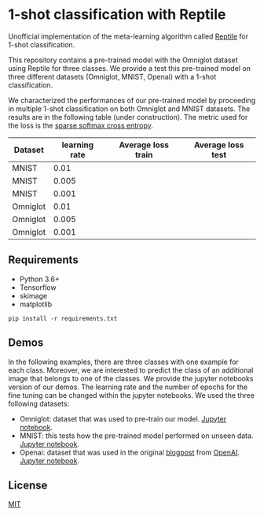 # 1-shot classification with Reptile

Unofficial implementation of the meta-learning algorithm called [Reptile](https://openai.com/blog/reptile/) for 1-shot classification.

This repository contains a pre-trained model with the Omniglot dataset using Reptile for three classes. We provide a test this pre-trained model on three different datasets (Omniglot, MNIST, Openai) with a 1-shot classification.

We characterized the performances of our pre-trained model by proceeding in multiple 1-shot classification on both Omniglot and MNIST datasets. The results are in the following table (under construction). The metric used for the loss is the [sparse softmax cross entropy](https://www.tensorflow.org/api_docs/python/tf/nn/sparse_softmax_cross_entropy_with_logits).

 | Dataset | learning rate | Average loss train | Average loss test |
 | ------- | ------------- | ------------------ | ----------------- |
 | MNIST | 0.01 |  |  |
 | MNIST | 0.005 |  |  |
 | MNIST | 0.001 |  |  |
 | Omniglot | 0.01 |  |  |
 | Omniglot | 0.005 |  |  |
 | Omniglot | 0.001 |  |  |

## Requirements
 * Python 3.6+
 * Tensorflow
 * skimage
 * matplotlib

 ```shell
 pip install -r requirements.txt
 ```

## Demos

In the following examples, there are three classes with one example for each class. Moreover, we are interested to predict the class of an additional image that belongs to one of the classes. We provide the jupyter notebooks version of our demos. The learning rate and the number of epochs for the fine tuning can be changed within the jupyter notebooks. We used the three following datasets:

 - Omniglot: dataset that was used to pre-train our model. [Jupyter notebook](https://github.com/adelshb/1-shot-classification-with-Reptile/blob/master/demo_omniglot.ipynb).
 - MNIST: this tests how the pre-trained model performed on unseen data. [Jupyter notebook](https://github.com/adelshb/1-shot-classification-with-Reptile/blob/master/demo_mnist.ipynb).
 - Openai: dataset that was used in the original [blogpost](https://openai.com/blog/reptile/) from [OpenAI](https://openai.com). [Jupyter notebook](https://github.com/adelshb/1-shot-classification-with-Reptile/blob/master/demo_openai.ipynb).

## License
[MIT](https://github.com/adelshb/1-shot-classification-with-Reptile/blob/master/LICENSE)
